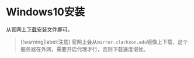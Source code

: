 # Windows10安装

从官网上[下载](https://www.blender.org/download)安装文件即可。

> [!warning|label:注意]
> 官网上会从`mirror.clarkson.edu`镜像上下载，这个服务器在外网，需要开启代理才行，否则下载速度堪忧。

